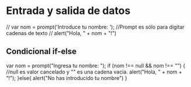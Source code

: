 # Entrada y salida de datos

// var nom = prompt('Introduce tu nombre: '); //Prompt es sólo para digitar cadenas de texto
// alert("Hola, " + nom + "!")

## Condicional if-else

var nom = prompt("Ingresa tu nombre: ");
if (nom !== null && nom !== "") { //null es valor cancelado y "" es una cadena vacia.
    alert("Hola, " + nom + "!");
}else{
    alert("No has introducido tu nombre")
}
